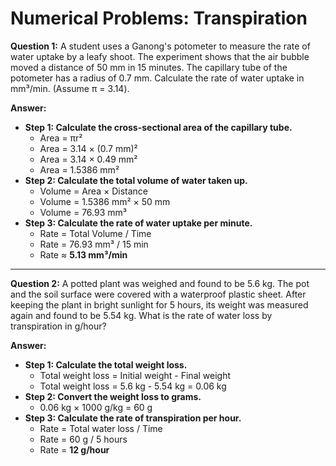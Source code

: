 # Numerical Problems: Transpiration

**Question 1:** A student uses a Ganong's potometer to measure the rate of water uptake by a leafy shoot. The experiment shows that the air bubble moved a distance of 50 mm in 15 minutes. The capillary tube of the potometer has a radius of 0.7 mm. Calculate the rate of water uptake in mm³/min. (Assume π = 3.14).

**Answer:**
*   **Step 1: Calculate the cross-sectional area of the capillary tube.**
    *   Area = πr²
    *   Area = 3.14 × (0.7 mm)²
    *   Area = 3.14 × 0.49 mm²
    *   Area = 1.5386 mm²
*   **Step 2: Calculate the total volume of water taken up.**
    *   Volume = Area × Distance
    *   Volume = 1.5386 mm² × 50 mm
    *   Volume = 76.93 mm³
*   **Step 3: Calculate the rate of water uptake per minute.**
    *   Rate = Total Volume / Time
    *   Rate = 76.93 mm³ / 15 min
    *   Rate ≈ **5.13 mm³/min**

---

**Question 2:** A potted plant was weighed and found to be 5.6 kg. The pot and the soil surface were covered with a waterproof plastic sheet. After keeping the plant in bright sunlight for 5 hours, its weight was measured again and found to be 5.54 kg. What is the rate of water loss by transpiration in g/hour?

**Answer:**
*   **Step 1: Calculate the total weight loss.**
    *   Total weight loss = Initial weight - Final weight
    *   Total weight loss = 5.6 kg - 5.54 kg = 0.06 kg
*   **Step 2: Convert the weight loss to grams.**
    *   0.06 kg × 1000 g/kg = 60 g
*   **Step 3: Calculate the rate of transpiration per hour.**
    *   Rate = Total water loss / Time
    *   Rate = 60 g / 5 hours
    *   Rate = **12 g/hour**
